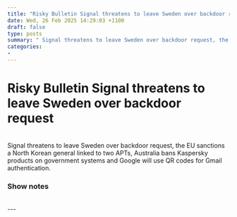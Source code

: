 ```yaml
---
title: "Risky Bulletin Signal threatens to leave Sweden over backdoor request"
date: Wed, 26 Feb 2025 14:29:03 +1100
draft: false
type: posts
summary: " Signal threatens to leave Sweden over backdoor request, the EU sanctions a North Korean general linked to two APTs, Australia bans Kaspersky"
categories: 
- 
---
```

# Risky Bulletin Signal threatens to leave Sweden over backdoor request


<br/>
Signal threatens to leave Sweden over backdoor request, the EU sanctions a North Korean general linked to two APTs, Australia bans Kaspersky products on government systems and Google will use QR codes for Gmail authentication.

### Show notes

<br/>
---
